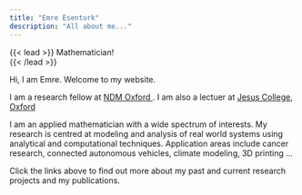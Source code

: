 ```yaml
---
title: "Emre Esenturk"
description: "All about me..."
---
```


{{< lead >}}
Mathematician!  
{{< /lead >}}

Hi, I am Emre. Welcome to my website.

I am a research fellow at [NDM Oxford ](https://www.ndm.ox.ac.uk/). I am also a lectuer at [Jesus College, Oxford](https://www.jesus.ox.ac.uk)

I am an applied mathematician with a wide spectrum of interests. My research is centred at modeling and analysis of real world systems using analytical and computational techniques. Application areas include cancer research, connected autonomous vehicles, climate modeling, 3D printing ...

Click the links above to find out more about my past and current research projects and my publications. 



